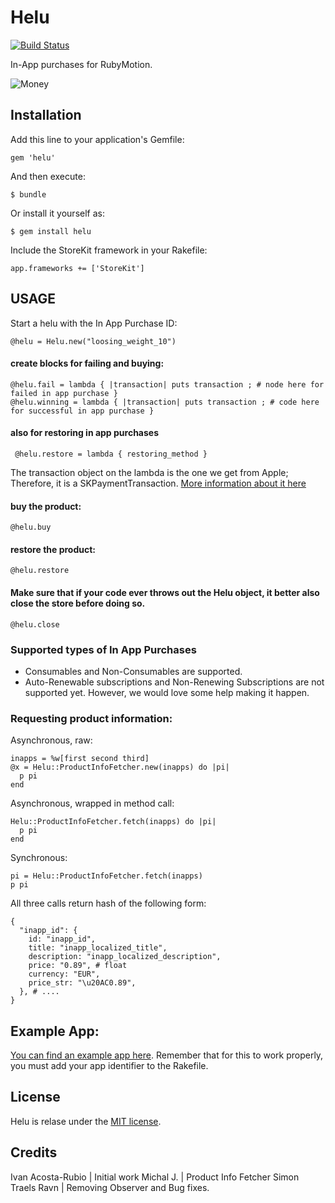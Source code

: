 # Helu

[![Build Status](https://travis-ci.org/ivanacostarubio/helu.png)](https://travis-ci.org/ivanacostarubio/helu)

In-App purchases for RubyMotion.

![Money](https://raw.github.com/ivanacostarubio/helu/readme/resources/money.jpg)

## Installation

Add this line to your application's Gemfile:

    gem 'helu'

And then execute:

    $ bundle

Or install it yourself as:

    $ gem install helu
    
Include the StoreKit framework in your Rakefile:

    app.frameworks += ['StoreKit']

## USAGE

Start a helu with the In App Purchase ID:

    @helu = Helu.new("loosing_weight_10")


#### create blocks for failing and buying: 

    @helu.fail = lambda { |transaction| puts transaction ; # node here for failed in app purchase }
    @helu.winning = lambda { |transaction| puts transaction ; # code here for successful in app purchase }

#### also for restoring in app purchases

	 @helu.restore = lambda { restoring_method }


The transaction object on the lambda is the one we get from Apple; Therefore, it is a SKPaymentTransaction. [More information about it here](http://developer.apple.com/library/ios/#documentation/StoreKit/Reference/SKPaymentTransaction_Class/Reference/Reference.html)



####  buy the product:

    @helu.buy

#### restore the product:

	@helu.restore


#### Make sure that if your code ever throws out the Helu object, it better also close the store before doing so.

    @helu.close

### Supported types of In App Purchases

+ Consumables and Non-Consumables are supported. 
+ Auto-Renewable subscriptions and Non-Renewing Subscriptions are not supported yet. However, we would love some help making it happen. 

### Requesting product information: 

Asynchronous, raw:

    inapps = %w[first second third]
    @x = Helu::ProductInfoFetcher.new(inapps) do |pi|
      p pi
    end

Asynchronous, wrapped in method call:

    Helu::ProductInfoFetcher.fetch(inapps) do |pi|
      p pi
    end

Synchronous:

    pi = Helu::ProductInfoFetcher.fetch(inapps)
    p pi


All three calls return hash of the following form:

    {
      "inapp_id": {
        id: "inapp_id",
        title: "inapp_localized_title",
        description: "inapp_localized_description",
        price: "0.89", # float
        currency: "EUR",
        price_str: "\u20AC0.89",
      }, # .... 
    }


## Example App: 

[You can find an example app here](https://github.com/ivanacostarubio/helu-example). 
Remember that for this to work properly, you must add your app identifier to the Rakefile.
 

## License

Helu is relase under the [MIT license](http://opensource.org/licenses/MIT).

## Credits

Ivan Acosta-Rubio   | Initial work
Michal J.           | Product Info Fetcher
Simon Traels Ravn   | Removing Observer and Bug fixes.
